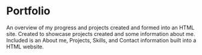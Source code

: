 # Portfolio

An overview of my progress and projects created and formed into an HTML site. Created to showcase projects created and some information about me. Included is an About me, Projects, Skills, and Contact information built into a HTML website.
